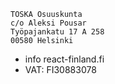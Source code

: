 ```
TOSKA Osuuskunta
c/o Aleksi Pousar
Työpajankatu 17 A 258
00580 Helsinki
```

* info <at> react-finland.fi
* VAT: FI30883078